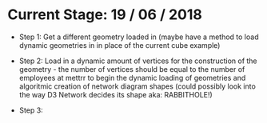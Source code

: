 # Current Stage: 19 / 06 / 2018

- Step 1: Get a different geometry loaded in (maybe have a method to load dynamic geometries in in place of the current cube example)

- Step 2: Load in a dynamic amount of vertices for the construction of the geometry - the number of vertices should be equal to the number of employees at mettrr to begin the dynamic loading of geometries and algoritmic creation of network diagram shapes (could possibly look into the way D3 Network decides its shape aka: RABBITHOLE!)

- Step 3: 